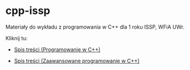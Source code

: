 # cpp-issp

Materiały do wykładu z programowania w C++ dla 1 roku ISSP, WFiA UWr.

Kliknij tu: 

- [Spis treści (Programowanie w C++)](./toc.md)

- [Spis treści (Zaawansowane programowanie w C++)](./advanced/advanced-toc.md)
